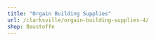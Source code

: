 ```yaml
---
title: "Orgain Building Supplies"
url: /clarksville/orgain-building-supplies-4/
shop: Baustoffe
---
```

